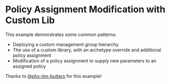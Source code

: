 # Policy Assignment Modification with Custom Lib

This example demonstrates some common patterns:

- Deploying a custom management group hierarchy
- The use of a custom library, with an archetype override and additional policy assignment
- Modification of a policy assignment to supply new parameters to an assigned policy

Thanks to [@phx-tim-butters](https://github.com/phx-tim-butters) for this example!
